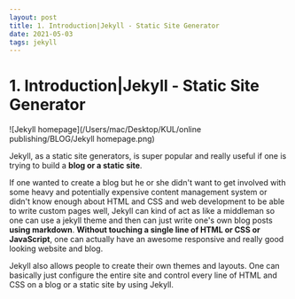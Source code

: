 ```yaml
---
layout: post
title: 1. Introduction|Jekyll - Static Site Generator
date: 2021-05-03
tags: jekyll   
---
```


# 1. Introduction|Jekyll - Static Site Generator

 ![Jekyll homepage](/Users/mac/Desktop/KUL/online publishing/BLOG/Jekyll homepage.png)

Jekyll, as a static site generators, is super popular and really useful if one is trying to build a **blog or a static site**.

If one wanted to create a blog but he or she didn't want to get involved with some heavy and potentially expensive content management system or didn't know enough about HTML and CSS and web development to be able to write  custom pages well, Jekyll can kind of act as like a middleman so one can use a jekyll theme and then can just write one's own blog posts **using markdown**. **Without touching a single line of HTML or CSS or JavaScript**, one can actually have an awesome responsive and really good looking website and blog.

Jekyll also allows people to create their own themes and layouts. One can basically just configure the entire site and control every line of HTML and CSS on a blog or a static site by using Jekyll.

